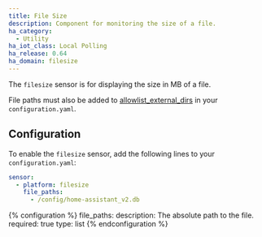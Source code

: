 ```yaml
---
title: File Size
description: Component for monitoring the size of a file.
ha_category:
  - Utility
ha_iot_class: Local Polling
ha_release: 0.64
ha_domain: filesize
---
```


The `filesize` sensor is for displaying the size in MB of a file.

<div class='note'>

File paths must also be added to [allowlist_external_dirs](/docs/configuration/basic/) in your `configuration.yaml`.

</div>

## Configuration

To enable the `filesize` sensor, add the following lines to your `configuration.yaml`:

```yaml
sensor:
  - platform: filesize
    file_paths:
      - /config/home-assistant_v2.db
  ```

{% configuration %}
file_paths:
  description: The absolute path to the file.
  required: true
  type: list
{% endconfiguration %}
